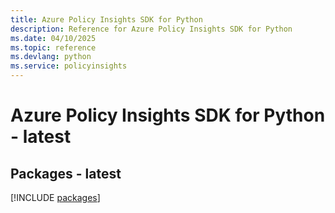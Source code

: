 ```yaml
---
title: Azure Policy Insights SDK for Python
description: Reference for Azure Policy Insights SDK for Python
ms.date: 04/10/2025
ms.topic: reference
ms.devlang: python
ms.service: policyinsights
---
```

# Azure Policy Insights SDK for Python - latest
## Packages - latest
[!INCLUDE [packages](policy-insights-index.md)]